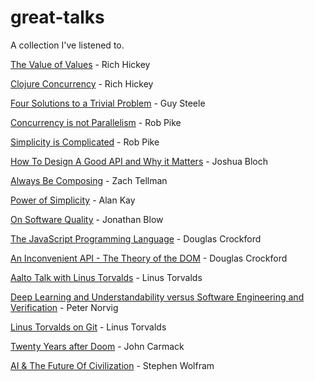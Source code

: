 # great-talks
A collection I've listened to.

[The Value of Values](https://www.youtube.com/watch?v=-6BsiVyC1kM) - Rich Hickey

[Clojure Concurrency](https://www.youtube.com/watch?v=dGVqrGmwOAw) - Rich Hickey

[Four Solutions to a Trivial Problem](https://www.youtube.com/watch?v=ftcIcn8AmSY) - Guy Steele

[Concurrency is not Parallelism](https://www.youtube.com/watch?v=cN_DpYBzKso) - Rob Pike

[Simplicity is Complicated](https://www.youtube.com/watch?v=rFejpH_tAHM) - Rob Pike

[How To Design A Good API and Why it Matters](https://www.youtube.com/watch?v=aAb7hSCtvGw) - Joshua Bloch 

[Always Be Composing](https://www.youtube.com/watch?v=3oQTSP4FngY) - Zach Tellman

[Power of Simplicity](https://www.youtube.com/watch?v=NdSD07U5uBs) - Alan Kay

[On Software Quality](https://www.youtube.com/watch?v=k56wra39lwA) - Jonathan Blow

[The JavaScript Programming Language](https://www.youtube.com/watch?v=v2ifWcnQs6M) - Douglas Crockford

[An Inconvenient API - The Theory of the DOM](https://www.youtube.com/watch?v=Y2Y0U-2qJMs) - Douglas Crockford

[Aalto Talk with Linus Torvalds](https://www.youtube.com/watch?v=MShbP3OpASA) - Linus Torvalds

[Deep Learning and Understandability versus Software Engineering and Verification](https://www.youtube.com/watch?v=X769cyzBNVw) - Peter Norvig

[Linus Torvalds on Git](https://www.youtube.com/watch?v=4XpnKHJAok8) - Linus Torvalds

[Twenty Years after Doom](https://www.youtube.com/watch?v=EaN4wUii0T0) - John Carmack

[AI & The Future Of Civilization](https://www.youtube.com/watch?v=giuVfY-I-p4) - Stephen Wolfram 
